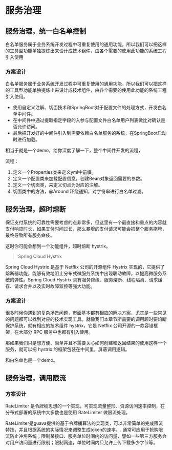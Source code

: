 # 服务治理

## 服务治理，统一白名单控制

白名单服务属于业务系统开发过程中可重复使用的通用功能，所以我们可以把这样的工具型功能单独提炼出来设计成技术组件，由各个需要的使用此功能的系统工程引入使用



### 方案设计

白名单服务属于业务系统开发过程中可重复使用的通用功能，所以我们可以把这样的工具型功能单独提炼出来设计成技术组件，由各个需要的使用此功能的系统工程引入使用。

- 使用自定义注解、切面技术和SpringBoot对于配置文件的处理方式，开发白名单中间件。
- 在中间件中通过提取指定字段的入参与配置文件白名单用户列表做比对确认是否允许访问。
- 最后把开发好的中间件引入到需要依赖白名单服务的系统，在SpringBoot启动时进行加载。

相当于就是一个demo，给你深度了解一下，整个中间件开发的流程，

流程：

1. 定义一个Properties类来定义yml中前缀。
2. 定义一个配置类来加载配置信息，创建Bean对象返回需要的参数。
3. 定义一个切面类，来定义切点为对应的注解。
4. 切面类中的方法，@Around 环绕通知，对字符串进行白名单过滤。



##  服务治理，超时熔断

保证支付系统的可靠性需要考虑的点非常多，但这里有一个最直接和重点的内容就支付响应时长，如果支付时间过长，那么暴增的支付请求可能会把整个服务拖垮，最终导致所有服务瘫痪。

这时你可能会想到一个功能组件，超时熔断 hystrix。

> Spring Cloud Hystrix

Spring Cloud Hystrix 是基于 Netflix 公司的开源组件 Hystrix 实现的，它提供了熔断器功能，能够有效地阻止分布式微服务系统中出现联动故障，以提高微服务系统的弹性。Spring Cloud Hystrix 具有服务降级、服务熔断、线程隔离、请求缓存、请求合并以及实时故障监控等强大功能。


### 方案设计

很多时候你遇到的复杂场景问题，市面基本都有相应的解决方案，尤其是一些常见的问题都可以找到对应的技术实现工具。就像我们本章节所需要的调用超时要熔断保护系统，就有相应的技术组件 hystrix，它是 Netflix 公司开源的一款容错框架，在大部分 RPC 服务中也都有引入使用。

那如果我们只是想方便、简单并且不需要关心如何创建和返回结果的使用这样一个服务，就可以把 hystrix 的框架包装在中间里，屏蔽调用逻辑。

和白名单也是一个demo。


## 服务治理，调用限流


### 方案设计

RateLimiter 是令牌桶思想的一个实现，可实现流量整形、资源访问速率控制，在分布式部署的系统中大多数也是使用 RateLimiter 做限流处理。

RateLimiter是guava提供的基于令牌桶算法的实现类，可以非常简单的完成限流特技，并且根据系统的实际情况来调整生成token的速率。. 通常可应用于抢购限流防止冲垮系统；限制某接口、服务单位时间内的访问量，譬如一些第三方服务会对用户访问量进行限制；限制网速，单位时间内只允许上传下载多少字节等。



